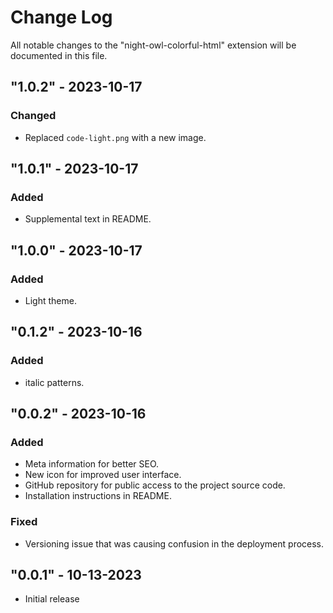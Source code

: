 # Change Log

All notable changes to the "night-owl-colorful-html" extension will be documented in this file.

## "1.0.2" - 2023-10-17

### Changed
- Replaced `code-light.png` with a new image.

## "1.0.1" - 2023-10-17

### Added
- Supplemental text in README.

## "1.0.0" - 2023-10-17

### Added
- Light theme.

## "0.1.2" - 2023-10-16

### Added
- italic patterns.

## "0.0.2" - 2023-10-16

### Added
- Meta information for better SEO.
- New icon for improved user interface.
- GitHub repository for public access to the project source code.
- Installation instructions in README.

### Fixed
- Versioning issue that was causing confusion in the deployment process.

## "0.0.1" - 10-13-2023

- Initial release
